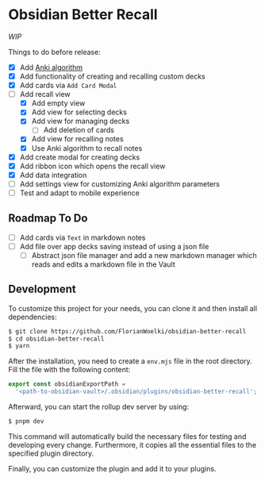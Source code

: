 # Obsidian Better Recall

*WIP*

Things to do before release:
- [x] Add [Anki algorithm](https://faqs.ankiweb.net/what-spaced-repetition-algorithm.html)
- [x] Add functionality of creating and recalling custom decks
- [x] Add cards via `Add Card Modal`
- [ ] Add recall view
  - [x] Add empty view
  - [x] Add view for selecting decks
  - [x] Add view for managing decks
    - [ ] Add deletion of cards
  - [x] Add view for recalling notes
  - [x] Use Anki algorithm to recall notes
- [x] Add create modal for creating decks
- [x] Add ribbon icon which opens the recall view
- [x] Add data integration
- [ ] Add settings view for customizing Anki algorithm parameters
- [ ] Test and adapt to mobile experience

## Roadmap To Do

- [ ] Add cards via `Text` in markdown notes
- [ ] Add file over app decks saving instead of using a json file
  - [ ] Abstract json file manager and add a new markdown manager which reads and edits a markdown file in the Vault

## Development

To customize this project for your needs, you can clone it and then install all dependencies:
```sh
$ git clone https://github.com/FlorianWoelki/obsidian-better-recall
$ cd obsidian-better-recall
$ yarn
```

After the installation, you need to create a `env.mjs` file in the root directory. Fill the file with the following content:

```js
export const obsidianExportPath =
  '<path-to-obsidian-vault>/.obsidian/plugins/obsidian-better-recall';
```

Afterward, you can start the rollup dev server by using:

```sh
$ pnpm dev
```

This command will automatically build the necessary files for testing and developing every change. Furthermore, it copies all the essential files to the specified plugin directory.

Finally, you can customize the plugin and add it to your plugins.
